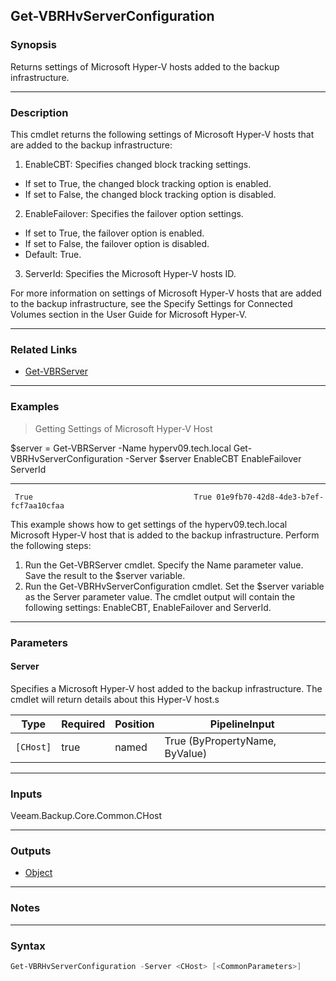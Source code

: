 Get-VBRHvServerConfiguration
----------------------------

### Synopsis
Returns settings of Microsoft Hyper-V hosts added to the backup infrastructure.

---

### Description

This cmdlet returns the following settings of Microsoft Hyper-V hosts that are added to the backup infrastructure:
1. EnableCBT: Specifies changed block tracking settings.
- If set to True, the changed block tracking option is enabled.
- If set to False, the changed block tracking option is disabled.
2. EnableFailover: Specifies the failover option settings.
- If set to True, the failover option is enabled.
- If set to False, the failover option is disabled.
- Default: True.
3. ServerId: Specifies the Microsoft Hyper-V hosts ID.

For more information on settings of Microsoft Hyper-V hosts that are added to the backup infrastructure, see the Specify Settings for Connected Volumes section in the User Guide for Microsoft Hyper-V.

---

### Related Links
* [Get-VBRServer](Get-VBRServer)

---

### Examples
> Getting Settings of Microsoft Hyper-V Host

$server = Get-VBRServer -Name hyperv09.tech.local
Get-VBRHvServerConfiguration -Server $server
EnableCBT                          EnableFailover ServerId
---------                          -------------- --------
     True                                    True 01e9fb70-42d8-4de3-b7ef-fcf7aa10cfaa
This example shows how to get settings of the hyperv09.tech.local Microsoft Hyper-V host that is added to the backup infrastructure.
Perform the following steps:
1. Run the Get-VBRServer cmdlet. Specify the Name parameter value. Save the result to the $server variable.
2. Run the Get-VBRHvServerConfiguration cmdlet. Set the $server variable as the Server parameter value.
The cmdlet output will contain the following settings: EnableCBT, EnableFailover and ServerId.

---

### Parameters
#### **Server**
Specifies a Microsoft Hyper-V host added to the backup infrastructure. The cmdlet will return details about this Hyper-V host.s

|Type     |Required|Position|PipelineInput                 |
|---------|--------|--------|------------------------------|
|`[CHost]`|true    |named   |True (ByPropertyName, ByValue)|

---

### Inputs
Veeam.Backup.Core.Common.CHost

---

### Outputs
* [Object](https://learn.microsoft.com/en-us/dotnet/api/System.Object)

---

### Notes

---

### Syntax
```PowerShell
Get-VBRHvServerConfiguration -Server <CHost> [<CommonParameters>]
```
